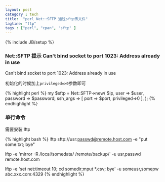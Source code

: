 ```yaml
---
layout: post
category : tech
title:  "perl Net::SFTP 通过sftp传文件"
tagline: "ftp"
tags : ["perl", "cpan", "sftp" ] 
---
```

{% include JB/setup %}

### Net::SFTP 提示 Can't bind socket to port 1023: Address already in use

Can't bind socket to port 1023: Address already in use

初始化的时候加上``privileged=>0``参数即可

{% highlight perl %}
my $sftp = Net::SFTP->new(
       $ip,
       user => $user,
       password => $password,
       ssh_args => [ port => $port, privileged=>0 ],
 );
{% endhighlight %}

### 单行命令

需要安装 lftp

{% highlight bash %}
lftp sftp://usr:passwd@remote.host.com  -e "put some.txt; bye"

lftp -e 'mirror -R /local/somedata/ /remote/backup/' -u usr,passwd remote.host.com

lftp -e 'set net:timeout 10; cd somedir;mput *.csv; bye' -u someusr,somepw abc.xxx.com:4329
{% endhighlight %}
